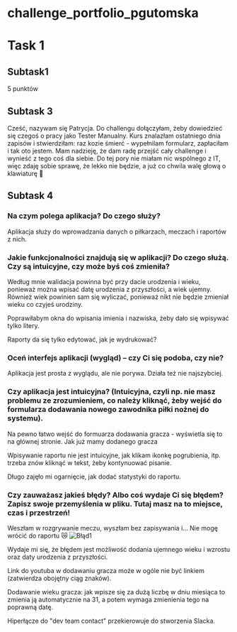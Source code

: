 # challenge_portfolio_pgutomska
  # Task 1
  ## Subtask1
  5 punktów
  ## Subtask 3
  Cześć, nazywam się Patrycja. Do challengu dołączyłam, żeby dowiedzieć się czegoś o pracy jako Tester Manualny. Kurs znalazłam ostatniego dnia zapisów i stwierdziłam: raz kozie śmierć - wypełnilam formularz, zapłaciłam i tak oto jestem. Mam nadzieję, że dam radę przejść cały challenge i wynieść z tego coś dla siebie. Do tej pory nie miałam nic wspólnego z IT, więc zdaję sobie sprawę, że lekko nie będzie, a już co chwila walę głową o klawiaturę :see_no_evil:
## Subtask 4
### Na czym polega aplikacja? Do czego służy?
Aplikacja służy do wprowadzania danych o piłkarzach, meczach i raportów z nich. 
### Jakie funkcjonalności znajdują się w aplikacji? Do czego służą. Czy są intuicyjne, czy może byś coś zmieniła?
Według mnie walidacja powinna być przy dacie urodzenia i wieku, ponieważ można wpisać datę urodzenia z przyszłości, a wiek ujemny. Również wiek powinien sam się wyliczać, ponieważ nikt nie będzie zmieniał wieku co czyjeś urodziny.

Poprawiłabym okna do wpisania imienia i nazwiska, żeby dało się wpisywać tylko litery.

Raporty da się tylko edytować, jak je wydrukować?
### Oceń interfejs aplikacji (wygląd) – czy Ci się podoba, czy nie?
Aplikacja jest prosta z wyglądu, ale nie porywa. Działa też nie najszybciej.
### Czy aplikacja jest intuicyjna? (Intuicyjna, czyli np. nie masz problemu ze zrozumieniem, co należy kliknąć, żeby wejść do formularza dodawania nowego zawodnika piłki nożnej do systemu).
Na pewno łatwo wejść do formuarza dodawania gracza - wyświetla się to na głównej stronie. Jak już mamy dodanego gracza 

Wpisywanie raportu nie jest intuicyjne, jak klikam ikonkę pogrubienia, itp. trzeba znów kliknąć w tekst, żeby kontynuować pisanie. 

Długo zajęło mi ogarnięcie, jak dodać statystyki do raportu.
### Czy zauważasz jakieś błędy? Albo coś wydaje Ci się błędem? Zapisz swoje przemyślenia w pliku. Tutaj masz na to miejsce, czas i przestrzeń!
Weszłam w rozgrywanie meczu, wyszłam bez zapisywania i... Nie mogę wrócić do raportu 😿
![Błąd1](https://i.imgur.com/UcfqUuu.png)

Wydaje mi się, że błędem jest możliwość dodania ujemnego wieku i wzrostu oraz daty urodzenia z przyszłości.

Link do youtuba w dodawaniu gracza może w ogóle nie być linkiem (zatwierdza obojętny ciąg znaków).

Dodawanie wieku gracza: jak wpisze się za dużą liczbę w dniu miesiąca to zmienia ją automatycznie na 31, a potem wymaga zmienienia tego na poprawną datę.

Hiperłącze do "dev team contact" przekierowuje do stworzenia Slacka.
